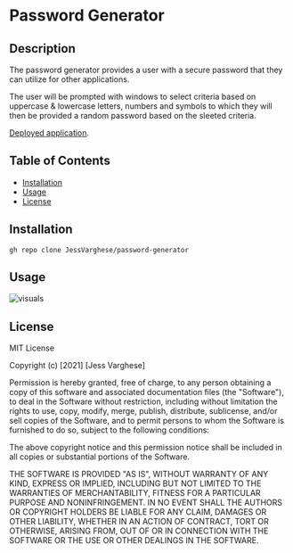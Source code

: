 # Password Generator

## Description

The password generator provides a user with a secure password that they can utilize for other applications.

The user will be prompted with windows to select criteria based on uppercase & lowercase letters, numbers and symbols to which they will then be provided a random password based on the sleeted criteria.


[Deployed application]().

## Table of Contents

* [Installation](#Installation)
* [Usage](#usage)
* [License](#license)



## Installation

```
gh repo clone JessVarghese/password-generator

```

## Usage


![visuals]()


## License

MIT License

Copyright (c) [2021] [Jess Varghese]

Permission is hereby granted, free of charge, to any person obtaining a copy
of this software and associated documentation files (the "Software"), to deal
in the Software without restriction, including without limitation the rights
to use, copy, modify, merge, publish, distribute, sublicense, and/or sell
copies of the Software, and to permit persons to whom the Software is
furnished to do so, subject to the following conditions:

The above copyright notice and this permission notice shall be included in all
copies or substantial portions of the Software.

THE SOFTWARE IS PROVIDED "AS IS", WITHOUT WARRANTY OF ANY KIND, EXPRESS OR
IMPLIED, INCLUDING BUT NOT LIMITED TO THE WARRANTIES OF MERCHANTABILITY,
FITNESS FOR A PARTICULAR PURPOSE AND NONINFRINGEMENT. IN NO EVENT SHALL THE
AUTHORS OR COPYRIGHT HOLDERS BE LIABLE FOR ANY CLAIM, DAMAGES OR OTHER
LIABILITY, WHETHER IN AN ACTION OF CONTRACT, TORT OR OTHERWISE, ARISING FROM,
OUT OF OR IN CONNECTION WITH THE SOFTWARE OR THE USE OR OTHER DEALINGS IN THE
SOFTWARE.
